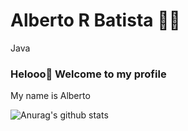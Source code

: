 

<!--
### Hi there 👋
**AlbertoRTO/AlbertoRTO** is a ✨ _special_ ✨ repository because its `README.md` (this file) appears on your GitHub profile.

Here are some ideas to get you started:

- 🔭 I’m currently working on ...
- 🌱 I’m currently learning ...
- 👯 I’m looking to collaborate on ...
- 🤔 I’m looking for help with ...
- 💬 Ask me about ...
- 📫 How to reach me: ...
- 😄 Pronouns: ...
- ⚡ Fun fact: ...
-->

# Alberto R Batista :man_technologist:
<text xmlns="http://www.w3.org/2000/svg" x="355" y="140" transform="scale(.1)" fill="#fff" textLength="250">Java</text>

### Helooo👋 Welcome to my profile

My name is Alberto

![Anurag's github stats](https://github-readme-stats.vercel.app/api?username=anuraghazra&show_icons=true&theme=radical)

